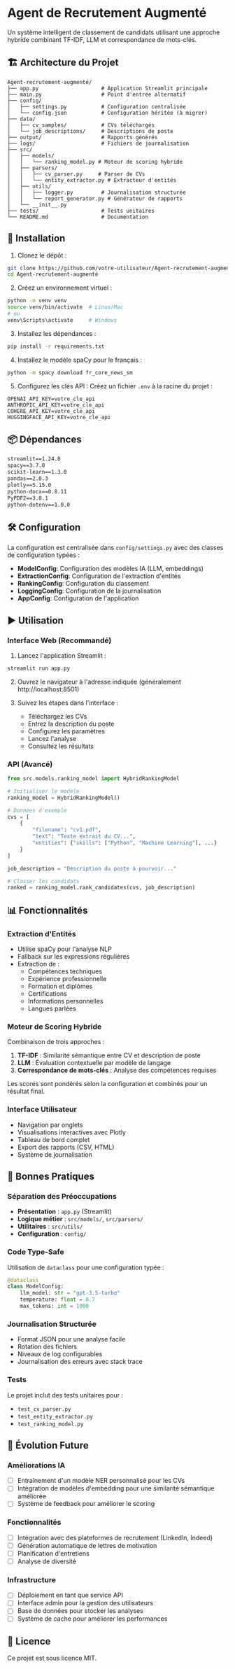 # Agent de Recrutement Augmenté

Un système intelligent de classement de candidats utilisant une approche hybride combinant TF-IDF, LLM et correspondance de mots-clés.

## 🏗️ Architecture du Projet

```
Agent-recrutement-augmenté/
├── app.py                    # Application Streamlit principale
├── main.py                   # Point d'entrée alternatif
├── config/
│   ├── settings.py           # Configuration centralisée
│   └── config.json           # Configuration héritée (à migrer)
├── data/
│   ├── cv_samples/           # CVs téléchargés
│   └── job_descriptions/     # Descriptions de poste
├── output/                   # Rapports générés
├── logs/                     # Fichiers de journalisation
├── src/
│   ├── models/
│   │   └── ranking_model.py # Moteur de scoring hybride
│   ├── parsers/
│   │   ├── cv_parser.py     # Parser de CVs
│   │   └── entity_extractor.py # Extracteur d'entités
│   ├── utils/
│   │   ├── logger.py         # Journalisation structurée
│   │   └── report_generator.py # Générateur de rapports
│   └── __init__.py
├── tests/                    # Tests unitaires
└── README.md                 # Documentation
```

## 🚀 Installation

1. Clonez le dépôt :
```bash
git clone https://github.com/votre-utilisateur/Agent-recrutement-augmenté.git
cd Agent-recrutement-augmenté
```

2. Créez un environnement virtuel :
```bash
python -m venv venv
source venv/bin/activate  # Linux/Mac
# ou
venv\Scripts\activate     # Windows
```

3. Installez les dépendances :
```bash
pip install -r requirements.txt
```

4. Installez le modèle spaCy pour le français :
```bash
python -m spacy download fr_core_news_sm
```

5. Configurez les clés API :
Créez un fichier `.env` à la racine du projet :
```env
OPENAI_API_KEY=votre_cle_api
ANTHROPIC_API_KEY=votre_cle_api
COHERE_API_KEY=votre_cle_api
HUGGINGFACE_API_KEY=votre_cle_api
```

## 📦 Dépendances

```txt
streamlit==1.24.0
spacy==3.7.0
scikit-learn==1.3.0
pandas==2.0.3
plotly==5.15.0
python-docx==0.8.11
PyPDF2==3.0.1
python-dotenv==1.0.0
```

## 🛠️ Configuration

La configuration est centralisée dans `config/settings.py` avec des classes de configuration typées :

- **ModelConfig**: Configuration des modèles IA (LLM, embeddings)
- **ExtractionConfig**: Configuration de l'extraction d'entités
- **RankingConfig**: Configuration du classement
- **LoggingConfig**: Configuration de la journalisation
- **AppConfig**: Configuration de l'application

## ▶️ Utilisation

### Interface Web (Recommandé)

1. Lancez l'application Streamlit :
```bash
streamlit run app.py
```

2. Ouvrez le navigateur à l'adresse indiquée (généralement http://localhost:8501)

3. Suivez les étapes dans l'interface :
   - Téléchargez les CVs
   - Entrez la description du poste
   - Configurez les paramètres
   - Lancez l'analyse
   - Consultez les résultats

### API (Avancé)

```python
from src.models.ranking_model import HybridRankingModel

# Initialiser le modèle
ranking_model = HybridRankingModel()

# Données d'exemple
cvs = [
    {
        "filename": "cv1.pdf",
        "text": "Texte extrait du CV...",
        "entities": {"skills": ["Python", "Machine Learning"], ...}
    }
]

job_description = "Description du poste à pourvoir..."

# Classer les candidats
ranked = ranking_model.rank_candidates(cvs, job_description)
```

## 📊 Fonctionnalités

### Extraction d'Entités
- Utilise spaCy pour l'analyse NLP
- Fallback sur les expressions régulières
- Extraction de :
  - Compétences techniques
  - Expérience professionnelle
  - Formation et diplômes
  - Certifications
  - Informations personnelles
  - Langues parlées

### Moteur de Scoring Hybride
Combinaison de trois approches :

1. **TF-IDF** : Similarité sémantique entre CV et description de poste
2. **LLM** : Évaluation contextuelle par modèle de langage
3. **Correspondance de mots-clés** : Analyse des compétences requises

Les scores sont pondérés selon la configuration et combinés pour un résultat final.

### Interface Utilisateur
- Navigation par onglets
- Visualisations interactives avec Plotly
- Tableau de bord complet
- Export des rapports (CSV, HTML)
- Système de journalisation

## 📝 Bonnes Pratiques

### Séparation des Préoccupations
- **Présentation** : `app.py` (Streamlit)
- **Logique métier** : `src/models/`, `src/parsers/`
- **Utilitaires** : `src/utils/`
- **Configuration** : `config/`

### Code Type-Safe
Utilisation de `dataclass` pour une configuration typée :

```python
@dataclass
class ModelConfig:
    llm_model: str = "gpt-3.5-turbo"
    temperature: float = 0.7
    max_tokens: int = 1000
```

### Journalisation Structurée
- Format JSON pour une analyse facile
- Rotation des fichiers
- Niveaux de log configurables
- Journalisation des erreurs avec stack trace

### Tests
Le projet inclut des tests unitaires pour :
- `test_cv_parser.py`
- `test_entity_extractor.py`
- `test_ranking_model.py`

## 🧩 Évolution Future

### Améliorations IA
- [ ] Entraînement d'un modèle NER personnalisé pour les CVs
- [ ] Intégration de modèles d'embedding pour une similarité sémantique améliorée
- [ ] Système de feedback pour améliorer le scoring

### Fonctionnalités
- [ ] Intégration avec des plateformes de recrutement (LinkedIn, Indeed)
- [ ] Génération automatique de lettres de motivation
- [ ] Planification d'entretiens
- [ ] Analyse de diversité

### Infrastructure
- [ ] Déploiement en tant que service API
- [ ] Interface admin pour la gestion des utilisateurs
- [ ] Base de données pour stocker les analyses
- [ ] Système de cache pour améliorer les performances

## 📄 Licence

Ce projet est sous licence MIT.
